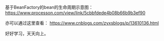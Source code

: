 基于BeanFactory的bean的生命周期示意图：
https://www.processon.com/view/link/5cbbfdede4b08b66b9b3ef90

亦可以通过这里查看：
https://www.cnblogs.com/zyxsblogs/p/13610136.html

好好学习，天天向上。